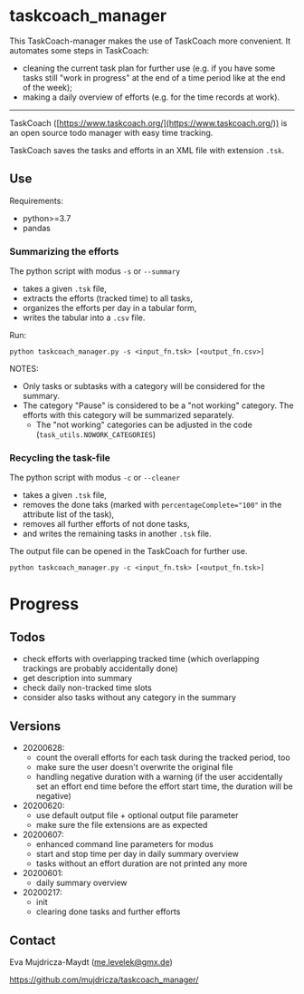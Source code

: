 # taskcoach_manager
This TaskCoach-manager makes the use of TaskCoach more convenient. It automates some steps in TaskCoach:
 - cleaning the current task plan for further use (e.g. if you have some tasks still "work in progress" at the end of a time period like at the end of the week);
 - making a daily overview of efforts (e.g. for the time records at work).
 
 ---


TaskCoach ([https://www.taskcoach.org/](https://www.taskcoach.org/)) is an open source todo manager with easy time tracking.

TaskCoach saves the tasks and efforts in an XML file with extension `.tsk`. 


## Use

Requirements:
- python>=3.7
- pandas


### Summarizing the efforts

The python script with modus `-s` or `--summary`
- takes a given `.tsk` file,
- extracts the efforts (tracked time) to all tasks,
- organizes the efforts per day in a tabular form,
- writes the tabular into a `.csv` file.

Run:
```
python taskcoach_manager.py -s <input_fn.tsk> [<output_fn.csv>]
```

NOTES:
 - Only tasks or subtasks with a category will be considered for the summary.
 - The category "Pause" is considered to be a "not working" category. The efforts with this category will be summarized separately. 
   * The "not working" categories can be adjusted in the code (`task_utils.NOWORK_CATEGORIES`)

### Recycling the task-file

The python script with modus `-c` or `--cleaner`
- takes a given `.tsk` file, 
- removes the done taks (marked with `percentageComplete="100"` in the attribute list of the task),
- removes all further efforts of not done tasks, 
- and writes the remaining tasks in another `.tsk` file. 

The output file can be opened in the TaskCoach for further use.

```
python taskcoach_manager.py -c <input_fn.tsk> [<output_fn.tsk>]
```

# Progress

## Todos

* check efforts with overlapping tracked time (which overlapping trackings are probably accidentally done)
* get description into summary
* check daily non-tracked time slots 
* consider also tasks without any category in the summary


## Versions

- 20200628:
  * count the overall efforts for each task during the tracked period, too
  * make sure the user doesn't overwrite the original file
  * handling negative duration with a warning (if the user accidentally set an effort end time before the effort start time, the duration will be negative)
- 20200620:
  * use default output file + optional output file parameter
  * make sure the file extensions are as expected
- 20200607:
  * enhanced command line parameters for modus
  * start and stop time per day in daily summary overview
  * tasks without an effort duration are not printed any more
- 20200601:
  * daily summary overview
- 20200217: 
  * init
  * clearing done tasks and further efforts
 
## Contact

Eva Mujdricza-Maydt (me.levelek@gmx.de)

https://github.com/mujdricza/taskcoach_manager/

